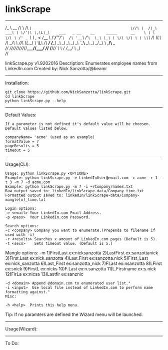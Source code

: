 # linkScrape
  ___                __      ____                                             
 /\_ \    __        /\ \    /\  _`\                                           
 \//\ \  /\_\    ___\ \ \/'\\ \,\L\_\    ___   _ __    __     _____      __   
   \ \ \ \/\ \ /' _ `\ \ , < \/_\__ \   /'___\/\`'__\/'__`\  /\ '__`\  /'__`\ 
    \_\ \_\ \ \/\ \/\ \ \ \\`\ /\ \L\ \/\ \__/\ \ \//\ \L\.\_\ \ \L\ \/\  __/ 
    /\____\\ \_\ \_\ \_\ \_\ \_\ `\____\ \____\\ \_\\ \__/.\_\\ \ ,__/\ \____\
    \/____/ \/_/\/_/\/_/\/_/\/_/\/_____/\/____/ \/_/ \/__/\/_/ \ \ \/  \/____/
                                                                \ \_\         
                                                                 \/_/         
 
 linkScrape.py v1.9202016
 Description: Enumerates employee names from LinkedIn.com
 Created by: Nick Sanzotta/@beamr

***
Installation:

    git clone https://github.com/NickSanzotta/linkScrape.git
    cd linkScrape
    python linkScrape.py --help

***
Default Values:

    If a parameter is not defined it's default value will be choosen.
    Default values listed below.
  
    companyName= 'acme' (used as an example)
    formatValue = 7
    pageResults = 5
    timeout = 5
    
***
Usage(CLI):

    Usage: python linkScrape.py <OPTIONS>
    Example: python linkScrape.py -e LinkedInUser@email.com -c acme -r 1 -t 3 -m 7 -d acme.com
    Example: python linkScrape.py -m 7 -i ~/Company/names.txt
    Raw output saved to: linkedIn/linkScrape-data/Company_time.txt
    Formatted output saved to: linkedIn/linkScrape-data/Company-mangle[x]_time.txt
    
    Login options:
    -e <email> Your LinkedIn.com Email Address.
    -p <pass>  Your LinkedIn.com Password.
    
    Search options:
    -c <company> Company you want to enumerate.(Prepends to filename if used with -i) 
    -r <results> Searches x amount of LinkedIn.com pages (Default is 5).
    -t <secs>    Sets timeout value. (Default is 5.)
  
  
  Mangle options:
    -m <mangle>
    1)FirstLast        ex:nicksanzotta
    2)LastFirst        ex:sanzottanick
    3)First.Last       ex:nick.sanzotta
    4)Last.First       ex:sanzotta.nick
                                 5)First_Last       ex:nick_sanzotta
                                 6)Last_First       ex:sanzotta_nick
                                 7)FLast            ex:nsanzotta
                                 8)LFirst           ex:snick
                                 9)FirstL           ex:nicks
                                10)F.Last           ex:n.sanzotta
                                11)L.Firstname      ex:s.nick
                                12)FirLa            ex:nicsa
                                13)Lastfir          ex:sanznic  
  
    -d <domain> Append @domain.com to enumerated user list."
    -i <input>  Use local file instead of LinkedIn.com to perform name formatting against."
    Misc:
    
    -h <help>  Prints this help menu.
  
  Tip:
  If no paramters are defined the Wizard menu will be launched.

***
Usage(Wizard):

***
To Do:

